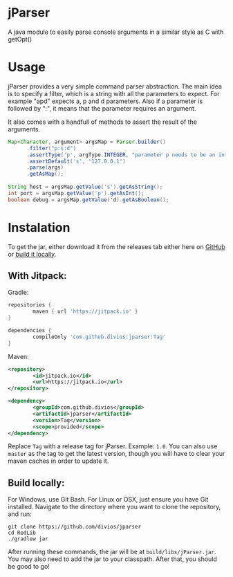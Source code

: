 # jParser
A java module to easily parse console arguments in a similar style as C with getOpt()

# Usage

jParser provides a very simple command parser abstraction. The main idea is to specify a filter, which is a string with all the parameters to expect. For example "apd" expects a, p and d parameters. Also if a parameter is followed by ":", it means that the parameter requires an argument.

It also comes with a handfull of methods to assert the result of the arguments.

```java
Map<Character, argument> argsMap = Parser.builder()
      .filter("p:s:d")
      .assertType('p', argType.INTEGER, "parameter p needs to be an integer")
      .assertDefault('s', "127.0.0.1")
      .parse(args)
      .getAsMap();
      
String host = argsMap.getValue('s').getAsString();
int port = argsMap.getValue('p').getAsInt();
boolean debug = argsMap.getValue('d).getAsBoolean();

```

# Instalation

To get the jar, either download it from the releases tab either here on [GitHub](https://github.com/divios/jParser/releases) or [build it locally](https://github.com/divios/jParser#build-locally).

## With Jitpack:

Gradle:

```groovy
repositories {
        maven { url 'https://jitpack.io' }
}

```

```groovy
dependencies {
        compileOnly 'com.github.divios:jparser:Tag'
}
```

Maven:

```xml
<repository>
        <id>jitpack.io</id>
        <url>https://jitpack.io</url>
</repository>
```

```xml
<dependency>
        <groupId>com.github.divios</groupId>
        <artifactId>jparser</artifactId>
        <version>Tag</version>
        <scope>provided</scope>
</dependency>
```
Replace `Tag` with a release tag for jParser. Example: `1.0`. You can also use `master` as the tag to get the latest version, though you will have to clear your maven caches in order to update it.

## Build locally:

For Windows, use Git Bash. For Linux or OSX, just ensure you have Git installed. Navigate to the directory where you want to clone the repository, and run:

```
git clone https://github.com/divios/jparser
cd RedLib
./gradlew jar
```

After running these commands, the jar will be at `build/libs/jParser.jar`.
You may also need to add the jar to your classpath. After that, you should be good to go!



